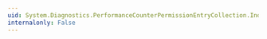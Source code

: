 ```yaml
---
uid: System.Diagnostics.PerformanceCounterPermissionEntryCollection.IndexOf(System.Diagnostics.PerformanceCounterPermissionEntry)
internalonly: False
---
```

